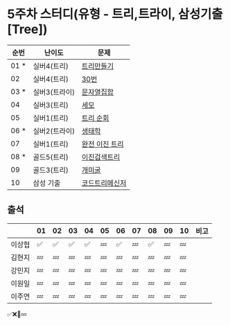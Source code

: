 # 5주차 스터디(유형 - 트리,트라이, 삼성기출[Tree])
|순번|난이도|문제|
|------|----|---|
|01 *|실버4(트리) |[트리만들기](https://www.acmicpc.net/problem/14244)|
|02 |실버4(트리) |[30번](https://www.acmicpc.net/problem/13116)|
|03 *|실버3(트라이) |[문자열집합](https://www.acmicpc.net/problem/14425)|
|04 |실버3(트리) |[세모](https://www.acmicpc.net/problem/27966)|
|05 |실버1(트리) |[트리 순회](https://www.acmicpc.net/problem/1991)|
|06 *|실버2(트라이) |[생태학](https://www.acmicpc.net/problem/4358)|
|07 |실버1(트리) |[완전 이진 트리](https://www.acmicpc.net/problem/9934)|
|08 *|골드5(트리) |[이진검색트리](https://www.acmicpc.net/problem/5639)|
|09  |골드3(트리) |[개미굴](https://www.acmicpc.net/problem/14725)|
|10  |삼성 기출  |[코드트리메신저](https://www.codetree.ai/training-field/frequent-problems/problems/codetree-messenger/description?page=1&pageSize=20)|

## 출석

|      |01|02|03|04|05|06|07|08|09|10|비고|
|------|--|--|--|--|--|--|--|--|--|--|:--|
|이상협  |✅|✅|✅|✅|💤|✅|💤|✅|💤|💤|   | 
|김현지  |💤|💤|💤|💤|💤|💤|💤|💤|💤|💤|   | 
|강민지  |💤|💤|💤|💤|💤|💤|💤|💤|💤|💤|   | 
|이원일  |💤|💤|💤|💤|💤|💤|💤|💤|💤|💤|   | 
|이주연  |💤|💤|💤|💤|💤|💤|💤|💤|💤|💤|   |

✅❌🥺💤
